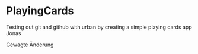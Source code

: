 # PlayingCards

Testing out git and github with urban by creating a simple playing cards app
Jonas

Gewagte Änderung
